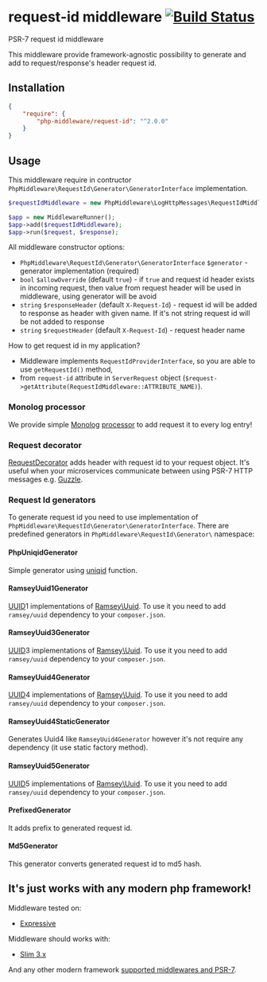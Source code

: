# request-id middleware [![Build Status](https://travis-ci.org/php-middleware/request-id.svg?branch=master)](https://travis-ci.org/php-middleware/request-id)

PSR-7 request id middleware

This middleware provide framework-agnostic possibility to generate and add to request/response's header request id.

## Installation

```json
{
    "require": {
        "php-middleware/request-id": "^2.0.0"
    }
}
```

## Usage

This middleware require in contructor `PhpMiddleware\RequestId\Generator\GeneratorInterface` implementation.

```php
$requestIdMiddleware = new PhpMiddleware\LogHttpMessages\RequestIdMiddleware($generator);

$app = new MiddlewareRunner();
$app->add($requestIdMiddleware);
$app->run($request, $response);
```

All middleware constructor options:

* `PhpMiddleware\RequestId\Generator\GeneratorInterface` `$generator` - generator implementation (required)
* `bool` `$allowOverride` (default `true`) - if `true` and request id header exists in incoming request, then value from request header will be used in middleware, using generator will be avoid
* `string` `$responseHeader` (default `X-Request-Id`) - request id will be added to response as header with given name. If it's not string request id will be not added to response
* `string` `$requestHeader` (default `X-Request-Id`) - request header name

How to get request id in my application?

* Middleware implements `RequestIdProviderInterface`, so you are able to use `getRequestId()` method,
* from `request-id` attribute in `ServerRequest` object (`$request->getAttribute(RequestIdMiddleware::ATTRIBUTE_NAME)`).

### Monolog processor

We provide simple [Monolog](https://github.com/Seldaek/monolog) [processor](src/MonologProcessor.php) to add request it to every log entry!

### Request decorator

[RequestDecorator](src/RequestDecorator.php) adds header with request id to your request object. It's useful when your microservices communicate between using PSR-7 HTTP messages e.g. [Guzzle](https://github.com/guzzle/guzzle).

### Request Id generators

To generate request id you need to use implementation of `PhpMiddleware\RequestId\Generator\GeneratorInterface`. There are predefined generators in `PhpMiddleware\RequestId\Generator\` namespace:

#### PhpUniqidGenerator

Simple generator using [uniqid](http://php.net/manual/en/function.uniqid.php) function.

#### RamseyUuid1Generator

[UUID](https://tools.ietf.org/html/rfc4122)1 implementations of [Ramsey\Uuid](https://github.com/ramsey/uuid). To use it you need to add `ramsey/uuid` dependency to your `composer.json`.

#### RamseyUuid3Generator

[UUID](https://tools.ietf.org/html/rfc4122)3 implementations of [Ramsey\Uuid](https://github.com/ramsey/uuid). To use it you need to add `ramsey/uuid` dependency to your `composer.json`.

#### RamseyUuid4Generator

[UUID](https://tools.ietf.org/html/rfc4122)4 implementations of [Ramsey\Uuid](https://github.com/ramsey/uuid). To use it you need to add `ramsey/uuid` dependency to your `composer.json`.

#### RamseyUuid4StaticGenerator

Generates Uuid4 like `RamseyUuid4Generator` however it's not require any dependency (it use static factory method).

#### RamseyUuid5Generator

[UUID](https://tools.ietf.org/html/rfc4122)5 implementations of [Ramsey\Uuid](https://github.com/ramsey/uuid). To use it you need to add `ramsey/uuid` dependency to your `composer.json`.

#### PrefixedGenerator

It adds prefix to generated request id.

#### Md5Generator

This generator converts generated request id to md5 hash.

## It's just works with any modern php framework!

Middleware tested on:
* [Expressive](https://github.com/zendframework/zend-expressive)

Middleware should works with:
* [Slim 3.x](https://github.com/slimphp/Slim)

And any other modern framework [supported middlewares and PSR-7](https://mwop.net/blog/2015-01-08-on-http-middleware-and-psr-7.html).
